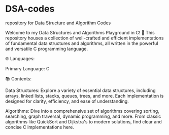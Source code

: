 # DSA-codes
repository for Data Structure and Algorithm Codes  

Welcome to my Data Structures and Algorithms Playground in C! 🚀 This repository houses a collection of well-crafted and efficient implementations of fundamental data structures and algorithms, all written in the powerful and versatile C programming language.

🌐 Languages:

Primary Language: C  


📚 Contents:
  
Data Structures: Explore a variety of essential data structures, including arrays, linked lists, stacks, queues, trees, and more. Each implementation is designed for clarity, efficiency, and ease of understanding.
  
Algorithms: Dive into a comprehensive set of algorithms covering sorting, searching, graph traversal, dynamic programming, and more. From classic algorithms like QuickSort and Dijkstra's to modern solutions, find clear and concise C implementations here.  







